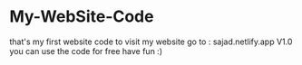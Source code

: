 # My-WebSite-Code
that's my first website code to visit my website go to  : sajad.netlify.app
V1.0
you can use the code for free have fun :)
